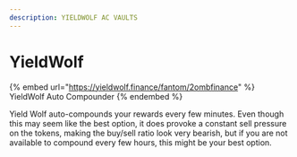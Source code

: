 ```yaml
---
description: YIELDWOLF AC VAULTS
---
```


# YieldWolf

{% embed url="https://yieldwolf.finance/fantom/2ombfinance" %}
YieldWolf Auto Compounder
{% endembed %}

Yield Wolf auto-compounds your rewards every few minutes. Even though this may seem like the best option, it does provoke a constant sell pressure on the tokens, making the buy/sell ratio look very bearish, but if you are not available to compound every few hours, this might be your best option.&#x20;
